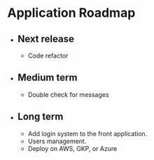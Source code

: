 # Application Roadmap



- ## Next release


	- Code refactor



- ## Medium term


	- Double check for messages



- ## Long term


    - Add login system to the front application.
    - Users management.
    - Deploy on AWS, GKP, or Azure